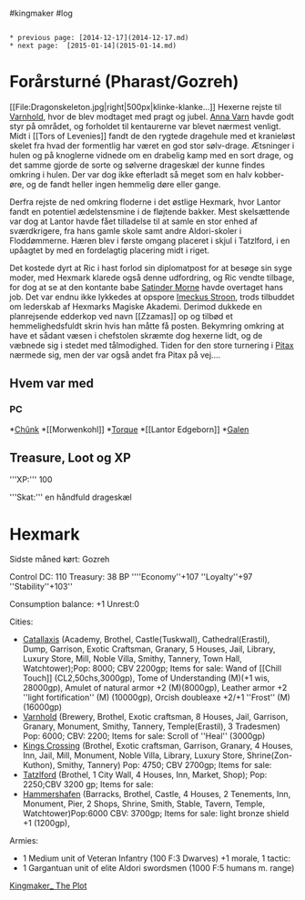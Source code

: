 #kingmaker #log

```ad-info

* previous page: [2014-12-17](2014-12-17.md)
* next page:  [2015-01-14](2015-01-14.md) 
```

# Forårsturné (Pharast/Gozreh)    
 
[[File:Dragonskeleton.jpg|right|500px|klinke-klanke...]]
Hexerne rejste til [Varnhold](Varnhold.md), hvor de blev modtaget med pragt og jubel. [Anna Varn](Anna%20Varn.md) havde godt styr på området, og forholdet til kentaurerne var blevet nærmest venligt. Midt i [[Tors of Levenies]] fandt de den rygtede dragehule med et kranieløst skelet fra hvad der formentlig har været en god stor sølv-drage. Ætsninger i hulen og på knoglerne vidnede om en drabelig kamp med en sort drage, og det samme gjorde de sorte og sølverne drageskæl der kunne findes omkring i hulen. Der var dog ikke efterladt så meget som en halv kobber-øre, og de fandt heller ingen hemmelig døre eller gange. 
Derfra rejste de ned omkring floderne i det østlige Hexmark, hvor Lantor fandt en potentiel ædelstensmine i de fløjtende bakker. Mest skelsættende var dog at Lantor havde fået tilladelse til at samle en stor enhed af sværdkrigere, fra hans gamle skole samt andre Aldori-skoler i Floddømmerne. Hæren blev i første omgang placeret i skjul i Tatzlford, i en upåagtet by med en fordelagtig placering midt i riget.
Det kostede dyrt at Ric i hast forlod sin diplomatpost for at besøge sin syge moder, med Hexmark klarede også denne udfordring, og Ric vendte tilbage, for dog at se at den kontante babe  [Satinder Morne](Satinder%20Morne.md) havde overtaget hans job. Det var endnu ikke lykkedes at opspore [Imeckus Stroon](Imeckus%20Stroon.md), trods tilbuddet om lederskab af Hexmarks Magiske Akademi. Derimod dukkede en planrejsende edderkop ved navn [[Zzamas]] op og tilbød et hemmelighedsfuldt skrin hvis han måtte få posten. Bekymring omkring at have et sådant væsen i chefstolen skræmte dog hexerne lidt, og de væbnede sig i stedet med tålmodighed. Tiden for den store turnering i [Pitax](Pitax.md) nærmede sig, men der var også andet fra Pitax på vej....
## Hvem var med 
### PC 
 
*[Chûnk](Chûnk%20Van%20Der%20Hamer.md)
*[[Morwenkohl]]
*[Torque](Torque%20Firebrand.md)
*[[Lantor Edgeborn]]
*[Galen](Galen%20Jabir.md)
## Treasure, Loot og XP 
'''XP:''' 100
'''Skat:'''
en håndfuld drageskæl
# Hexmark  
Sidste måned kørt: Gozreh
Control DC: 110 Treasury:  38 BP 
 ''''Economy''+107 ''Loyalty''+97 ''Stability''+103'' 
Consumption balance: +1 Unrest:0
Cities:
* [Catallaxis](Catallaxis.md) (Academy, Brothel, Castle(Tuskwall), Cathedral(Erastil), Dump, Garrison, Exotic Craftsman, Granary, 5 Houses, Jail, Library, Luxury Store, Mill, Noble Villa, Smithy, Tannery, Town Hall, Watchtower);Pop: 8000; CBV 2200gp; Items for sale: Wand of [[Chill Touch]] (CL2,50chs,3000gp), Tome of Understanding (M)(+1 wis, 28000gp), Amulet of natural armor +2 (M)(8000gp), Leather armor +2 ''light fortification'' (M) (10000gp), Orcish doubleaxe +2/+1 ''Frost'' (M) (16000gp) 
* [Varnhold](Varnhold.md) (Brewery, Brothel, Exotic craftsman, 8 Houses, Jail, Garrison, Granary, Monument, Smithy, Tannery, Temple(Erastil), 3 Tradesmen) Pop: 6000;  CBV: 2200;   Items for sale:   Scroll of ''Heal'' (3000gp)
*  [Kings Crossing](Kings%20Crossing.md) (Brothel, Exotic craftsman, Garrison, Granary, 4 Houses, Inn, Jail, Mill, Monument, Noble Villa, Library, Luxury Store, Shrine(Zon-Kuthon), Smithy, Tannery) Pop:   4750; CBV   2700gp; Items for sale: 
* [Tatzlford](Tatzlford.md) (Brothel, 1 City Wall, 4 Houses, Inn, Market, Shop); Pop: 2250;CBV 3200 gp; Items for sale:
*  [Hammershafen](Hammershafen.md) (Barracks, Brothel, Castle, 4 Houses, 2 Tenements, Inn, Monument, Pier, 2 Shops, Shrine, Smith, Stable, Tavern, Temple, Watchtower)Pop:6000 CBV: 3700gp; Items for sale: light bronze shield +1 (1200gp), 
Armies:
* 1 Medium unit of Veteran Infantry (100 F:3 Dwarves) +1 morale, 1 tactic: 
* 1 Gargantuan unit of elite Aldori swordsmen (1000 F:5 humans m. range)
[Kingmaker_ The Plot](Kingmaker_%20The%20Plot.md)
